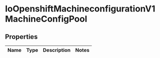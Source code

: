 
# IoOpenshiftMachineconfigurationV1MachineConfigPool

## Properties
Name | Type | Description | Notes
------------ | ------------- | ------------- | -------------



